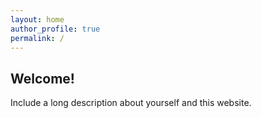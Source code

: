 ```yaml
---
layout: home
author_profile: true
permalink: /
---
```


## Welcome! 

Include a long description about yourself and this website.
